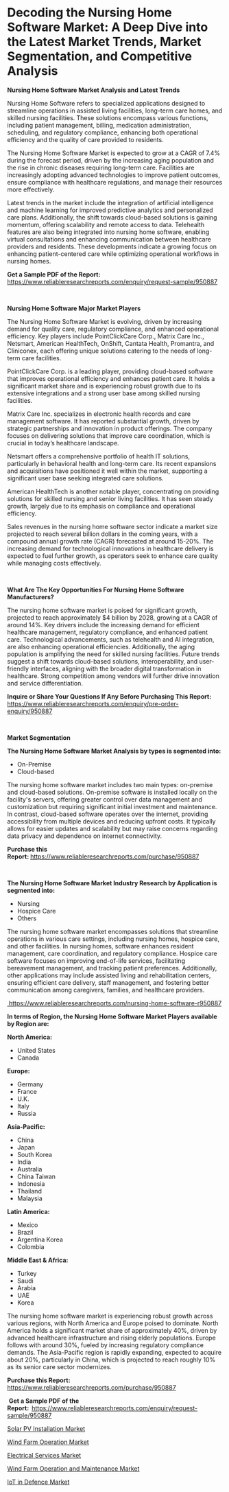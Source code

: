 <p><h1>Decoding the Nursing Home Software Market: A Deep Dive into the Latest Market Trends, Market Segmentation, and Competitive Analysis</h1></p><p><strong>Nursing Home Software Market Analysis and Latest Trends</strong></p>
<p><p>Nursing Home Software refers to specialized applications designed to streamline operations in assisted living facilities, long-term care homes, and skilled nursing facilities. These solutions encompass various functions, including patient management, billing, medication administration, scheduling, and regulatory compliance, enhancing both operational efficiency and the quality of care provided to residents.</p><p>The Nursing Home Software Market is expected to grow at a CAGR of 7.4% during the forecast period, driven by the increasing aging population and the rise in chronic diseases requiring long-term care. Facilities are increasingly adopting advanced technologies to improve patient outcomes, ensure compliance with healthcare regulations, and manage their resources more effectively. </p><p>Latest trends in the market include the integration of artificial intelligence and machine learning for improved predictive analytics and personalized care plans. Additionally, the shift towards cloud-based solutions is gaining momentum, offering scalability and remote access to data. Telehealth features are also being integrated into nursing home software, enabling virtual consultations and enhancing communication between healthcare providers and residents. These developments indicate a growing focus on enhancing patient-centered care while optimizing operational workflows in nursing homes.</p></p>
<p><strong>Get a Sample PDF of the Report:&nbsp;</strong> <a href="https://www.reliableresearchreports.com/enquiry/request-sample/950887?utm_campaign=120&utm_medium=2&utm_source=Github&utm_content=ia&utm_term=06032025&utm_id=nursing-home-software">https://www.reliableresearchreports.com/enquiry/request-sample/950887</a></p>
<p>&nbsp;</p>
<p><strong>Nursing Home Software Major Market Players</strong></p>
<p><p>The Nursing Home Software Market is evolving, driven by increasing demand for quality care, regulatory compliance, and enhanced operational efficiency. Key players include PointClickCare Corp., Matrix Care Inc., Netsmart, American HealthTech, OnShift, Cantata Health, Promantra, and Cliniconex, each offering unique solutions catering to the needs of long-term care facilities.</p><p>PointClickCare Corp. is a leading player, providing cloud-based software that improves operational efficiency and enhances patient care. It holds a significant market share and is experiencing robust growth due to its extensive integrations and a strong user base among skilled nursing facilities.</p><p>Matrix Care Inc. specializes in electronic health records and care management software. It has reported substantial growth, driven by strategic partnerships and innovation in product offerings. The company focuses on delivering solutions that improve care coordination, which is crucial in today’s healthcare landscape.</p><p>Netsmart offers a comprehensive portfolio of health IT solutions, particularly in behavioral health and long-term care. Its recent expansions and acquisitions have positioned it well within the market, supporting a significant user base seeking integrated care solutions.</p><p>American HealthTech is another notable player, concentrating on providing solutions for skilled nursing and senior living facilities. It has seen steady growth, largely due to its emphasis on compliance and operational efficiency.</p><p>Sales revenues in the nursing home software sector indicate a market size projected to reach several billion dollars in the coming years, with a compound annual growth rate (CAGR) forecasted at around 15-20%. The increasing demand for technological innovations in healthcare delivery is expected to fuel further growth, as operators seek to enhance care quality while managing costs effectively.</p></p>
<p>&nbsp;</p>
<p><strong>What Are The Key Opportunities For Nursing Home Software Manufacturers?</strong></p>
<p><p>The nursing home software market is poised for significant growth, projected to reach approximately $4 billion by 2028, growing at a CAGR of around 14%. Key drivers include the increasing demand for efficient healthcare management, regulatory compliance, and enhanced patient care. Technological advancements, such as telehealth and AI integration, are also enhancing operational efficiencies. Additionally, the aging population is amplifying the need for skilled nursing facilities. Future trends suggest a shift towards cloud-based solutions, interoperability, and user-friendly interfaces, aligning with the broader digital transformation in healthcare. Strong competition among vendors will further drive innovation and service differentiation.</p></p>
<p><strong>Inquire or Share Your Questions If Any Before Purchasing This Report:</strong> <a href="https://www.reliableresearchreports.com/enquiry/pre-order-enquiry/950887?utm_campaign=120&utm_medium=2&utm_source=Github&utm_content=ia&utm_term=06032025&utm_id=nursing-home-software">https://www.reliableresearchreports.com/enquiry/pre-order-enquiry/950887</a></p>
<p>&nbsp;</p>
<p><strong>Market Segmentation</strong></p>
<p><strong>The Nursing Home Software Market Analysis by types is segmented into:</strong></p>
<p><ul><li>On-Premise</li><li>Cloud-based</li></ul></p>
<p><p>The nursing home software market includes two main types: on-premise and cloud-based solutions. On-premise software is installed locally on the facility's servers, offering greater control over data management and customization but requiring significant initial investment and maintenance. In contrast, cloud-based software operates over the internet, providing accessibility from multiple devices and reducing upfront costs. It typically allows for easier updates and scalability but may raise concerns regarding data privacy and dependence on internet connectivity.</p></p>
<p><strong>Purchase this Report:&nbsp;</strong><a href="https://www.reliableresearchreports.com/purchase/950887?utm_campaign=120&utm_medium=2&utm_source=Github&utm_content=ia&utm_term=06032025&utm_id=nursing-home-software">https://www.reliableresearchreports.com/purchase/950887</a></p>
<p>&nbsp;</p>
<p><strong>The Nursing Home Software Market Industry Research by Application is segmented into:</strong></p>
<p><ul><li>Nursing</li><li>Hospice Care</li><li>Others</li></ul></p>
<p><p>The nursing home software market encompasses solutions that streamline operations in various care settings, including nursing homes, hospice care, and other facilities. In nursing homes, software enhances resident management, care coordination, and regulatory compliance. Hospice care software focuses on improving end-of-life services, facilitating bereavement management, and tracking patient preferences. Additionally, other applications may include assisted living and rehabilitation centers, ensuring efficient care delivery, staff management, and fostering better communication among caregivers, families, and healthcare providers.</p></p>
<p><a href="https://www.reliableresearchreports.com/nursing-home-software-r950887?utm_campaign=120&utm_medium=2&utm_source=Github&utm_content=ia&utm_term=06032025&utm_id=nursing-home-software">&nbsp;https://www.reliableresearchreports.com/nursing-home-software-r950887</a></p>
<p><strong>In terms of Region, the Nursing Home Software Market Players available by Region are:</strong></p>
<p>
    <p> <strong> North America: </strong>
        <ul>
            <li>United States</li>
            <li>Canada</li>
        </ul>
        </p> 
    <p> <strong> Europe: </strong>
        <ul>
            <li>Germany</li>
            <li>France</li>
            <li>U.K.</li>
            <li>Italy</li>
            <li>Russia</li>
        </ul>
        </p> 
    <p> <strong> Asia-Pacific: </strong>
        <ul>
            <li>China</li>
            <li>Japan</li>
            <li>South Korea</li>
            <li>India</li>
            <li>Australia</li>
            <li>China Taiwan</li>
            <li>Indonesia</li>
            <li>Thailand</li>
            <li>Malaysia</li>
        </ul>
        </p> 
    <p> <strong> Latin America: </strong>
        <ul>
            <li>Mexico</li>
            <li>Brazil</li>
            <li>Argentina Korea</li>
            <li>Colombia</li>
        </ul>
        </p> 
    <p> <strong> Middle East & Africa: </strong>
        <ul>
            <li>Turkey</li>
            <li>Saudi</li>
            <li>Arabia</li>
            <li>UAE</li>
            <li>Korea</li>
        </ul>
    </p>
    </p>
<p><p>The nursing home software market is experiencing robust growth across various regions, with North America and Europe poised to dominate. North America holds a significant market share of approximately 40%, driven by advanced healthcare infrastructure and rising elderly populations. Europe follows with around 30%, fueled by increasing regulatory compliance demands. The Asia-Pacific region is rapidly expanding, expected to acquire about 20%, particularly in China, which is projected to reach roughly 10% as its senior care sector modernizes.</p></p>
<p><strong>Purchase this Report: </strong><a href="https://www.reliableresearchreports.com/purchase/950887?utm_campaign=120&utm_medium=2&utm_source=Github&utm_content=ia&utm_term=06032025&utm_id=nursing-home-software">https://www.reliableresearchreports.com/purchase/950887</a></p>
<p>&nbsp;<strong>Get a Sample PDF of the Report:&nbsp;&nbsp;</strong><a href="https://www.reliableresearchreports.com/enquiry/request-sample/950887?utm_campaign=120&utm_medium=2&utm_source=Github&utm_content=ia&utm_term=06032025&utm_id=nursing-home-software">https://www.reliableresearchreports.com/enquiry/request-sample/950887</a></p>
<p><strong></strong></p>
<p><p><a href="https://github.com/rigelciara0p/Market-Research-Report-List-1/blob/main/solar-pv-installation-market.md?utm_campaign=120&utm_medium=2&utm_source=Github&utm_content=ia&utm_term=06032025&utm_id=nursing-home-software">Solar PV Installation Market</a></p><p><a href="https://github.com/samesdufloiw/Market-Research-Report-List-1/blob/main/wind-farm-operation-market.md?utm_campaign=120&utm_medium=2&utm_source=Github&utm_content=ia&utm_term=06032025&utm_id=nursing-home-software">Wind Farm Operation Market</a></p><p><a href="https://github.com/shadnfamoza/Market-Research-Report-List-1/blob/main/electrical-services-market.md?utm_campaign=120&utm_medium=2&utm_source=Github&utm_content=ia&utm_term=06032025&utm_id=nursing-home-software">Electrical Services Market</a></p><p><a href="https://github.com/porstheftyux/Market-Research-Report-List-1/blob/main/wind-farm-operation-and-maintenance-market.md?utm_campaign=120&utm_medium=2&utm_source=Github&utm_content=ia&utm_term=06032025&utm_id=nursing-home-software">Wind Farm Operation and Maintenance Market</a></p><p><a href="https://github.com/lecaneidreks/Market-Research-Report-List-1/blob/main/iot-in-defence-market.md?utm_campaign=120&utm_medium=2&utm_source=Github&utm_content=ia&utm_term=06032025&utm_id=nursing-home-software">IoT in Defence Market</a></p></p>